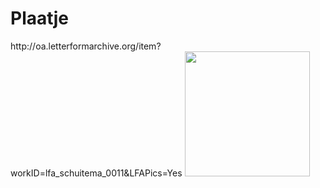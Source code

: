 <h1> Plaatje </h1>
http://oa.letterformarchive.org/item?workID=lfa_schuitema_0011&LFAPics=Yes
<img src="https://ia800705.us.archive.org/3/items/LFASchuitema0011/LFA_Schuitema_0011_001.jpg" 
<canvas width="200"> </img>
